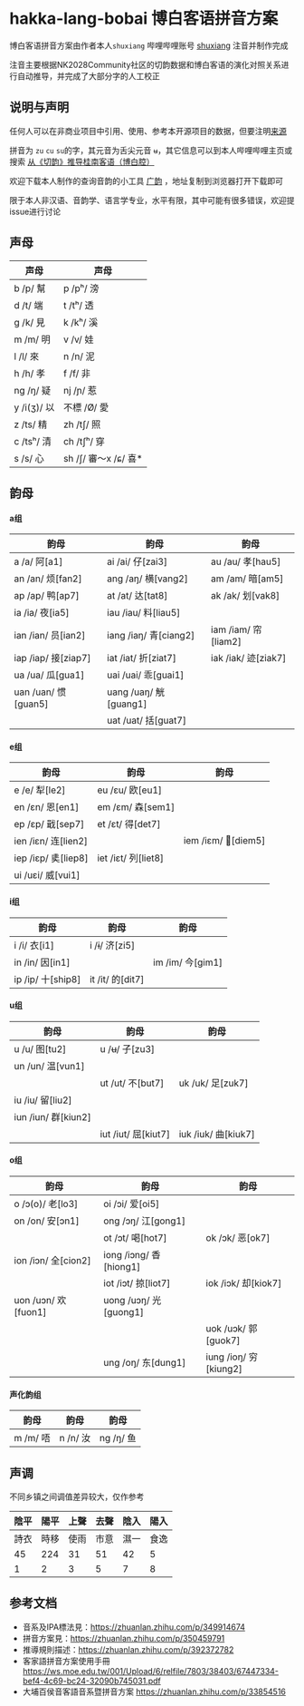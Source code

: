 # hakka-lang-bobai 博白客语拼音方案

博白客语拼音方案由作者本人`shuxiang` 哔哩哔哩账号 [shuxiang](https://space.bilibili.com/23428735) 注音并制作完成

注音主要根据NK2028Community社区的切韵数据和博白客语的演化对照关系进行自动推导，并完成了大部分字的人工校正

## 说明与声明

任何人可以在非商业项目中引用、使用、参考本开源项目的数据，但要注明[来源](https://github.com/shuxiang/hakka-lang-bobai)

拼音为 `zu` `cu` `su`的字，其元音为舌尖元音 `ʉ`，其它信息可以到本人哔哩哔哩主页或搜索 [从《切韵》推导桂南客语（博白腔）](https://www.bilibili.com/video/BV1tA411B74W/)

欢迎下载本人制作的查询音韵的小工具 [广韵](http://47.96.118.117/static/guangyun.apk) ，地址复制到浏览器打开下载即可

限于本人非汉语、音韵学、语言学专业，水平有限，其中可能有很多错误，欢迎提issue进行讨论

## 声母

| 声母 | 声母 | 
| ---- | ---- |
| b /p/ 幫 | p /pʰ/ 滂  |  
| d /t/ 端 | t /tʰ/ 透  | 
| g /k/ 見 | k /kʰ/ 溪  |  
| m /m/ 明 | v /v/ 娃   | 
| l /l/ 來   |  n /n/ 泥   | 
| h /h/ 孝 |  f /f/ 非     | 
| ng /ŋ/ 疑  |  nj /ɲ/ 惹  |           
| y /i(ʒ)/ 以 | 不標 /Ø/ 愛    |
| z /ts/ 精   |  zh /tʃ/ 照 | 
| c /tsʰ/ 清  | ch /tʃʰ/ 穿 | 
| s /s/ 心    | sh /ʃ/ 審～x /ɕ/ 喜*|

## 韵母

#### a组
| 韵母 | 韵母 | 韵母 |
| ---- | ---- | ---- |
| a /a/ 阿[a1] | ai /ai/ 仔[zai3] | au /au/ 孝[hau5] |
| an /an/ 烦[fan2] | ang /aŋ/ 横[vang2] | am /am/ 暗[am5] |
| ap /ap/ 鸭[ap7] | at /at/ 达[tat8]   | ak /ak/ 划[vak8] |
| ia /ia/ 夜[ia5] | iau /iau/ 料[liau5] |  |
| ian /ian/ 员[ian2] | iang /iaŋ/ 青[ciang2] | iam /iam/ 帘[liam2] | 
| iap /iap/ 接[ziap7] | iat /iat/ 折[ziat7]  | iak /iak/ 迹[ziak7] | 
| ua /ua/ 瓜[gua1] | uai /uai/ 乖[guai1] |  |
| uan /uan/ 惯[guan5] | uang /uaŋ/ 觥[guang1] |  |
|  |  uat /uat/ 括[guat7] |  |

#### e组
| 韵母 | 韵母 | 韵母 |
| ---- | ---- | ---- |
| e /e/ 犁[le2]  | eu /ɛu/ 欧[eu1] |  |
| en /ɛn/ 恩[en1] | em /ɛm/ 森[sem1] |  |
| ep /ɛp/ 戢[sep7] | et /ɛt/ 得[det7] |  |
| ien /iɛn/ 连[lien2] |  |  iem /iɛm/ 𧮪[diem5] |
| iep /iɛp/ 奊[liep8] | iet /iɛt/ 列[liet8] |  |
| ui /uɛi/ 威[vui1] |  |  |


#### i组
| 韵母 | 韵母 | 韵母 |
| ---- | ---- | ---- |
| i /i/ 衣[i1]   | i /ɨ/ 济[zi5] |  |
| in /in/ 因[in1] |  | im /im/ 今[gim1] |
| ip /ip/ 十[ship8] | it /it/ 的[dit7] |  |


#### u组
| 韵母 | 韵母 | 韵母 |
| ---- | ---- | ---- |
| u /u/ 图[tu2]   | u /ʉ/ 子[zu3] |  |
| un /un/ 温[vun1] |  |  |
|  | ut /ut/ 不[but7] | uk /uk/ 足[zuk7] |
| iu /iu/ 留[liu2] |  |  |
| iun /iun/ 群[kiun2] |  |  |
|  |  iut /iut/ 屈[kiut7] | iuk /iuk/ 曲[kiuk7] |

#### o组
| 韵母 | 韵母 | 韵母 |
| ---- | ---- | ---- |
| o /ɔ(o)/ 老[lo3] | oi /ɔi/ 爱[oi5] |  |
| on /on/ 安[ɔn1] | ong /ɔŋ/ 江[gong1] | |
|  | ot /ɔt/ 喝[hot7] | ok /ɔk/ 恶[ok7] |
| ion /iɔn/ 全[cion2] | iong /iɔng/ 香[hiong1] |  |
|  | iot /iɔt/ 掠[liot7] | iok /iɔk/ 却[kiok7] |
| uon /uɔn/ 欢[fuon1] | uong /uɔŋ/ 光[guong1] |  |
|  |  |  uok /uɔk/ 郭[guok7]  |
|  | ung /oŋ/ 东[dung1] | iung /ioŋ/ 穷[kiung2] |

#### 声化韵组
| 韵母 | 韵母 | 韵母 |
| ---- | ---- | ---- |
| m /m/ 唔 |  n /n/ 汝 |  ng /ŋ/ 鱼 |


## 声调
不同乡镇之间调值差异较大，仅作参考

| 陰平 | 陽平  |上聲 | 去聲  | 陰入 | 陽入|
| ---- | ---- | ---- | ---- |  ---- |---- |
| 詩衣 | 時移  | 使雨|  市意 | 濕一 | 食逸 |
| 45 | 224 | 31 | 51 | 42 | 5 |
| 1  | 2  | 3  | 5  | 7 |  8 |

## 参考文档
* 音系及IPA標法見：https://zhuanlan.zhihu.com/p/349914674
* 拼音方案見：https://zhuanlan.zhihu.com/p/350459791
* 推導規則描述：https://zhuanlan.zhihu.com/p/392372782
* 客家語拼音方案使用手冊 https://ws.moe.edu.tw/001/Upload/6/relfile/7803/38403/67447334-bef4-4c69-bc24-32090b745031.pdf
* 大埔百侯音客語音系暨拼音方案 https://zhuanlan.zhihu.com/p/33854516

